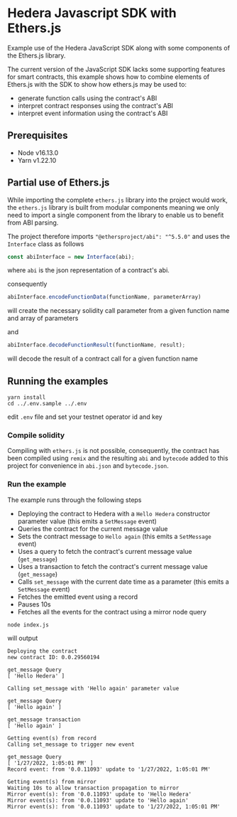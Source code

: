# Hedera Javascript SDK with Ethers.js

Example use of the Hedera JavaScript SDK along with some components of the Ethers.js library.

The current version of the JavaScript SDK lacks some supporting features for smart contracts, this example shows how to combine elements of Ethers.js with the SDK to show how ethers.js may be used to:

* generate function calls using the contract's ABI
* interpret contract responses using the contract's ABI
* interpret event information using the contract's ABI

## Prerequisites

* Node v16.13.0
* Yarn v1.22.10

## Partial use of Ethers.js

While importing the complete `ethers.js` library into the project would work, the `ethers.js` library is built from modular components meaning we only need to import a single component from the library to enable us to benefit from ABI parsing.

The project therefore imports `"@ethersproject/abi": "^5.5.0"` and uses the `Interface` class as follows

```javascript
const abiInterface = new Interface(abi);
```

where `abi` is the json representation of a contract's abi.

consequently

```javascript
abiInterface.encodeFunctionData(functionName, parameterArray)
```

will create the necessary solidity call parameter from a given function name and array of parameters

and

```javascript
abiInterface.decodeFunctionResult(functionName, result);
```

will decode the result of a contract call for a given function name

## Running the examples

```shell
yarn install
cd ../.env.sample ../.env
```

edit `.env` file and set your testnet operator id and key

### Compile solidity

Compiling with `ethers.js` is not possible, consequently, the contract has been compiled using `remix` and the resulting `abi` and `bytecode` added to this project for convenience in `abi.json` and `bytecode.json`.

### Run the example

The example runs through the following steps
* Deploying the contract to Hedera with a `Hello Hedera` constructor parameter value (this emits a `SetMessage` event)
* Queries the contract for the current message value
* Sets the contract message to `Hello again` (this emits a `SetMessage` event)
* Uses a query to fetch the contract's current message value (`get_message`)
* Uses a transaction to fetch the contract's current message value (`get_message`)
* Calls `set_message` with the current date time as a parameter (this emits a `SetMessage` event)
* Fetches the emitted event using a record
* Pauses 10s
* Fetches all the events for the contract using a mirror node query

```shell
node index.js
```

will output

```shell
Deploying the contract
new contract ID: 0.0.29560194

get_message Query
[ 'Hello Hedera' ]

Calling set_message with 'Hello again' parameter value

get_message Query
[ 'Hello again' ]

get_message transaction
[ 'Hello again' ]

Getting event(s) from record
Calling set_message to trigger new event

get_message Query
[ '1/27/2022, 1:05:01 PM' ]
Record event: from '0.0.11093' update to '1/27/2022, 1:05:01 PM'

Getting event(s) from mirror
Waiting 10s to allow transaction propagation to mirror
Mirror event(s): from '0.0.11093' update to 'Hello Hedera'
Mirror event(s): from '0.0.11093' update to 'Hello again'
Mirror event(s): from '0.0.11093' update to '1/27/2022, 1:05:01 PM'
```
